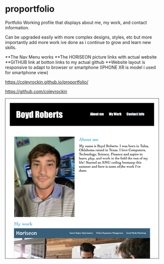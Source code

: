 # proportfolio
Portfolio
Working profile that displays about me, my work, and contact information.

Can be upgraded easily with more complex designs, styles, etc but more importantly add more work ive done as i continue to grow and learn new skills.

**The Nav Menu works
**The HORISEON picture links with actual website
**GITHUB link at botton links to my actual github
**Website layout is responsive to adapt to browser or smartphone (IPHONE XR is model i used for smartphone view)

https://coleyrockin.github.io/proportfolio/

https://github.com/coleyrockin

![screenshot](assets/images/proportfolio.png)
